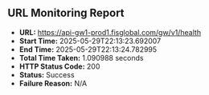## URL Monitoring Report

- **URL:** https://api-gw1-prod1.fisglobal.com/gw/v1/health
- **Start Time:** 2025-05-29T22:13:23.692007
- **End Time:** 2025-05-29T22:13:24.782995
- **Total Time Taken:** 1.090988 seconds
- **HTTP Status Code:** 200
- **Status:** Success
- **Failure Reason:** N/A
